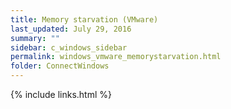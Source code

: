 ```yaml
---
title: Memory starvation (VMware)
last_updated: July 29, 2016
summary: ""
sidebar: c_windows_sidebar
permalink: windows_vmware_memorystarvation.html
folder: ConnectWindows
---
```





{% include links.html %}
